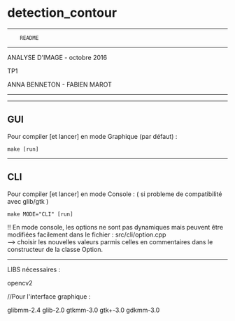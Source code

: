 # detection_contour

-----------------------
		README
-----------------------


ANALYSE D'IMAGE - octobre 2016

TP1

ANNA BENNETON - FABIEN MAROT

______________________

------
 GUI
------
Pour compiler [et lancer] en mode Graphique (par défaut) :

	make [run]


------
 CLI
------
Pour compiler [et lancer] en mode Console :
( si probleme de compatibilité avec glib/gtk )

	make MODE="CLI" [run]


!! En mode console, les options ne sont pas dynamiques mais peuvent être modifiées facilement dans le fichier :
src/cli/option.cpp  
--> choisir les nouvelles valeurs parmis celles en commentaires dans le constructeur de la classe Option.

______________________

LIBS nécessaires :

opencv2

//Pour l'interface graphique :

glibmm-2.4
glib-2.0
gtkmm-3.0
gtk+-3.0
gdkmm-3.0